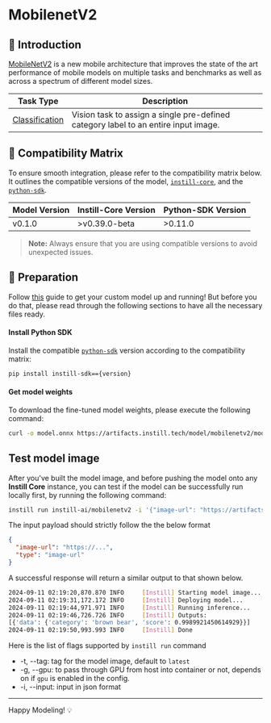 # MobilenetV2

## 📖 Introduction

[MobileNetV2](https://arxiv.org/abs/1801.04381) is a new mobile architecture that improves the state of the art performance of mobile models on multiple tasks and benchmarks as well as across a spectrum of different model sizes.

| Task Type                                                                            | Description                                                                         |
| ------------------------------------------------------------------------------------ | ----------------------------------------------------------------------------------- |
| [Classification](https://www.instill-ai.dev/docs/model/ai-task#image-classification) | Vision task to assign a single pre-defined category label to an entire input image. |

## 🔄 Compatibility Matrix

To ensure smooth integration, please refer to the compatibility matrix below. It outlines the compatible versions of the model, [`instill-core`](https://github.com/instill-ai/instill-core), and the [`python-sdk`](https://github.com/instill-ai/python-sdk).

| Model Version | Instill-Core Version | Python-SDK Version |
| ------------- | -------------------- | ------------------ |
| v0.1.0        | >v0.39.0-beta        | >0.11.0            |

> **Note:** Always ensure that you are using compatible versions to avoid unexpected issues.

## 🚀 Preparation

Follow [this](../README.md) guide to get your custom model up and running! But before you do that, please read through the following sections to have all the necessary files ready.

#### Install Python SDK

Install the compatible [`python-sdk`](https://github.com/instill-ai/python-sdk) version according to the compatibility matrix:

```bash
pip install instill-sdk=={version}
```

#### Get model weights

To download the fine-tuned model weights, please execute the following command:

```bash
curl -o model.onnx https://artifacts.instill.tech/model/mobilenetv2/model.onnx
```

## Test model image

After you've built the model image, and before pushing the model onto any **Instill Core** instance, you can test if the model can be successfully run locally first, by running the following command:

```bash
instill run instill-ai/mobilenetv2 -i '{"image-url": "https://artifacts.instill.tech/imgs/bear.jpg", "type": "image-url"}'
```

The input payload should strictly follow the the below format

```json
{
  "image-url": "https://...",
  "type": "image-url"
}
```

A successful response will return a similar output to that shown below.

```bash
2024-09-11 02:19:20,870.870 INFO     [Instill] Starting model image...
2024-09-11 02:19:31,172.172 INFO     [Instill] Deploying model...
2024-09-11 02:19:44,971.971 INFO     [Instill] Running inference...
2024-09-11 02:19:46,726.726 INFO     [Instill] Outputs:
[{'data': {'category': 'brown bear', 'score': 0.9989921450614929}}]
2024-09-11 02:19:50,993.993 INFO     [Instill] Done
```

Here is the list of flags supported by `instill run` command

- -t, --tag: tag for the model image, default to `latest`
- -g, --gpu: to pass through GPU from host into container or not, depends on if `gpu` is enabled in the config.
- -i, --input: input in json format

---

Happy Modeling! 💡
